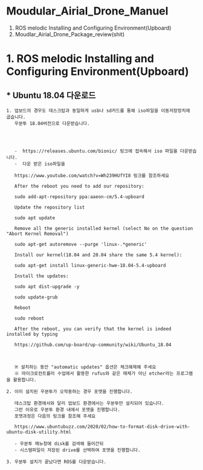 Moudular_Airial_Drone_Manuel
============================

1. ROS melodic Installing and Configuring Environment(Upboard) 
2. Moudlar_Airial_Drone_Package_review(shit)


# 1. ROS melodic Installing and Configuring Environment(Upboard) 
  
 ## * Ubuntu 18.04 다운로드
    
    1. 업보드의 경우도 데스크탑과 동일하게 usb나 sd카드를 통해 iso파일을 이동저장장치에 굽습니다.
       우분투 18.04버전으로 다운받습니다.
       
       
       
       
       -  https://releases.ubuntu.com/bionic/ 링크에 접속해서 iso 파일을 다운받습니다.
       -  다운 받은 iso파일을 
       
       https://www.youtube.com/watch?v=Wh239HUfYI8 링크를 참조하세요
       
       After the reboot you need to add our repository:

       sudo add-apt-repository ppa:aaeon-cm/5.4-upboard

       Update the repository list

       sudo apt update

       Remove all the generic installed kernel (select No on the question "Abort Kernel Removal")

       sudo apt-get autoremove --purge 'linux-.*generic'

       Install our kernel(18.04 and 20.04 share the same 5.4 kernel):

       sudo apt-get install linux-generic-hwe-18.04-5.4-upboard

       Install the updates:

       sudo apt dist-upgrade -y

       sudo update-grub

       Reboot

       sudo reboot

       After the reboot, you can verify that the kernel is indeed installed by typing

       https://github.com/up-board/up-community/wiki/Ubuntu_18.04
       
       
       
       ※ 설치하는 동안 "automatic updates" 옵션은 체크해제해 주세요
       ※ 마이크로컨트롤러 수업에서 활용한 rufus와 같은 매체가 아닌 etcher라는 프로그램을 활용합니다.
    
    2. 이미 설치된 우분투가 오작동하는 경우 포맷을 진행합니다. 
       
       데스크탑 환경에서와 달리 업보드 환경에서는 우분투만 설치되어 있습니다.
       그런 이유로 우분투 환경 내에서 포맷을 진행합니다.
       포맷과정은 다음의 링크를 참조해 주세요 
       
       https://www.ubuntubuzz.com/2020/02/how-to-format-disk-drive-with-ubuntu-disk-utility.html 
       
       - 우분투 메뉴창에 disk를 검색해 들어간뒤 
       - 시스템파일이 저장된 drive를 선택하여 포맷을 진행합니다.
       
    3. 우분투 설치가 끝났다면 ROS를 다운받습니다. 
      
       
       
       
     
  
     
    
    
